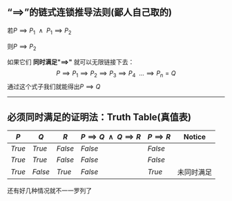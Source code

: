 ## “$\implies$”的链式连锁推导法则(鄙人自己取的)
若$P \implies P_{1}\ \ \land\ \ P_{1} \implies P_{2}$

则$P \implies P_{2}$

如果它们 **同时满足"$\implies$"** 就可以无限链接下去：
$$
P \implies P_{1} \implies P_{2} \implies P_{3} \implies P_{4}\ \ ... \implies P_{n}=Q
$$
通过这个式子我们就能得出$P \implies Q$

---
## 必须同时满足的证明法：Truth Table(真值表)

| $P$    | $Q$     | $R$     | $P \implies Q\ \  \land\ \  Q \implies R$ | $P \implies R$ | Notice |
| ------ | ------- | ------- | ----------------------------------------- | -------------- | ------ |
| $True$ | $True$  | $False$ | $False$                                   | $False$        |        |
| $True$ | $True$  | $False$ | $False$                                   | $False$        |        |
| $True$ | $False$ | $True$  | $False$                                   | $True$         | 未同时满足  |
还有好几种情况就不一一罗列了



